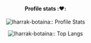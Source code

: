 <h4 align="center">Profile stats :❤️:</h4>
<p align="center"><img src="https://github-readme-stats.vercel.app/api?username=lharrak-botaina&show_icons=true&theme=dracula" alt="lharrak-botaina:: Profile Stats" /></p>

<p align="center"><img src="https://github-readme-stats.vercel.app/api/top-langs/?username=lharrak-botaina&langs_count=10&theme=tokyonight&layout=compact" alt="lharrak-botaina:: Top Langs" /></p>
